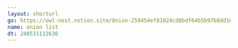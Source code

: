 ```yaml
---
layout: shorturl
go: https://owl-nest.notion.site/Onion-259454ef81024cd8bdf64b5b97b8dd16
name: onion list
dt: 240531112636
---
```

